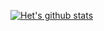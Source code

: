 [![Het's github stats](https://github-readme-stats.vercel.app/api?username=hetshah99)](https://github.com/anuraghazra/github-readme-stats)
